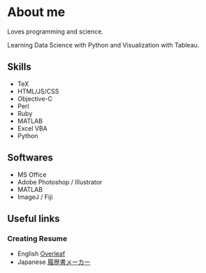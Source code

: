 # About me

Loves programming and science. 

Learning Data Science with Python and Visualization with Tableau.

## Skills
- TeX
- HTML/JS/CSS
- Objective-C
- Perl
- Ruby
- MATLAB
- Excel VBA
- Python

## Softwares
- MS Office
- Adobe Photoshop / Illustrator
- MATLAB
- ImageJ / Fiji

## Useful links

### Creating Resume
- English
[Overleaf]()
- Japanese
[履歴書メーカー](https://www.resumemaker.jp/)
